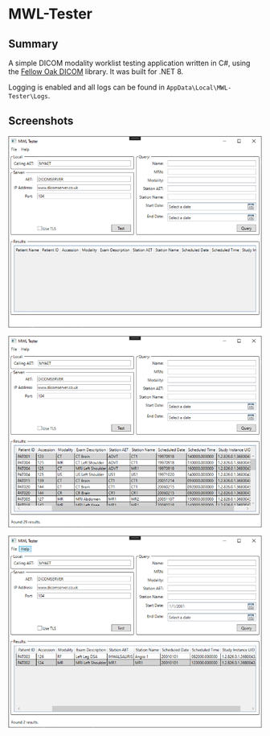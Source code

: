 # MWL-Tester  

## Summary
A simple DICOM modality worklist testing application written in C#, using the [Fellow Oak DICOM](https://github.com/fo-dicom/fo-dicom) library. It was built for .NET 8.

Logging is enabled and all logs can be found in `AppData\Local\MWL-Tester\Logs`.

## Screenshots
![Main Window](/screenshots/StartingWindow.PNG?raw=true "Main MWL-Tester window")

![Open Query](/screenshots/OpenQuery.PNG?raw=true "Main window showing a query without any restriction")

![Single Day Query](/screenshots/SingleDayQuery.PNG?raw=true "Another query using a single day to restrict the returned results")
